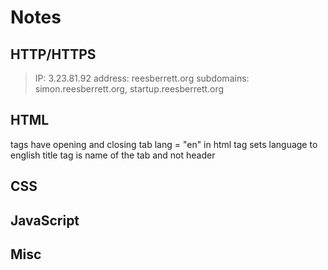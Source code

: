 # Notes

## HTTP/HTTPS

> IP: 3.23.81.92
> address: reesberrett.org
> subdomains: simon.reesberrett.org, startup.reesberrett.org

## HTML

tags have opening and closing tab
lang = "en" in html tag sets language to english
title tag is name of the tab and not header


## CSS

## JavaScript

## Misc
